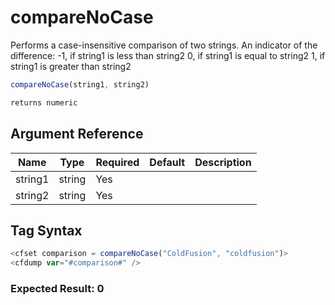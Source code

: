 # compareNoCase

Performs a case-insensitive comparison of two strings.
 An indicator of the difference:
 -1, if string1 is less than string2
 0, if string1 is equal to string2
 1, if string1 is greater than string2

```javascript
compareNoCase(string1, string2)
```

```javascript
returns numeric
```

## Argument Reference

| Name | Type | Required | Default | Description |
| --- | --- | --- | --- | --- |
| string1 | string | Yes |  |  |
| string2 | string | Yes |  |  |

## Tag Syntax

```javascript
<cfset comparison = compareNoCase("ColdFusion", "coldfusion")>
<cfdump var="#comparison#" />
```

### Expected Result: 0
